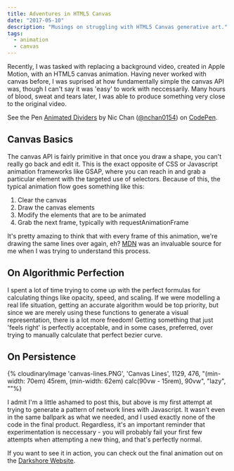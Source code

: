```yaml
---
title: Adventures in HTML5 Canvas
date: "2017-05-10"
description: "Musings on struggling with HTML5 Canvas generative art."
tags:
  - animation
  - canvas
---
```


Recently, I was tasked with replacing a background video, created in Apple Motion, with an HTML5 canvas animation. Having never worked with canvas before, I was suprised at how fundamentally simple the canvas API was, though I can't say it was 'easy' to work with neccessarily. Many hours of blood, sweat and tears later, I was able to produce something very close to the original video.

<p data-height="600" data-theme-id="0" data-slug-hash="OmjvZJ" data-default-tab="result" data-user="nchan0154" data-embed-version="2" class="codepen">See the Pen <a href="http://codepen.io/nchan0154/pen/OmjvZJ/">Animated Dividers</a> by Nic Chan (<a href="http://codepen.io/nchan0154">@nchan0154</a>) on <a href="http://codepen.io">CodePen</a>.</p>
<script async src="//assets.codepen.io/assets/embed/ei.js"></script>

## Canvas Basics

The canvas API is fairly primitive in that once you draw a shape, you can't really go back and edit it. This is the exact opposite of CSS or Javascript animation frameworks like GSAP, where you can reach in and grab a particular element with the targeted use of selectors. Because of this, the typical animation flow goes something like this:

1. Clear the canvas
2. Draw the canvas elements
3. Modify the elements that are to be animated
4. Grab the next frame, typically with requestAnimationFrame

It's pretty amazing to think that with every frame of this animation, we're drawing the same lines over again, eh? <a href="https://developer.mozilla.org/en-US/docs/Web/API/Canvas_API/Tutorial/Basic_animations">MDN</a> was an invaluable source for me when I was trying to understand this process.

## On Algorithmic Perfection

I spent a lot of time trying to come up with the perfect formulas for calculating things like opacity, speed, and scaling. If we were modelling a real life situation, getting an accurate algorithm would be top priority, but since we are merely using these functions to generate a visual representation, there is a lot more freedom! Getting something that just 'feels right' is perfectly acceptable, and in some cases, preferred, over trying to manually calculate that perfect bezier curve.

## On Persistence

{% cloudinaryImage 'canvas-lines.PNG', 'Canvas Lines', 1129, 476, "(min-width: 70em) 45rem, (min-width: 62em) calc(90vw - 15rem), 90vw", "lazy", ""%}

I admit I'm a little ashamed to post this, but above is my first attempt at trying to generate a pattern of network lines with Javascript. It wasn't even in the same ballpark as what we needed, and I used exactly none of the code in the final product. Regardless, it's an important reminder that experimentation is neccessary - you will probably fail your first few attempts when attempting a new thing, and that's perfectly normal.

If you want to see it in action, you can check out the final animation out on the <a href="http://darkshore.website/">Darkshore Website</a>.
